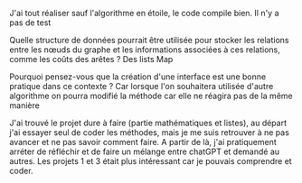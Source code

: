 J'ai tout réaliser sauf l'algorithme en étoile, le code compile bien. Il n'y a pas de test

Quelle structure de données pourrait être utilisée pour stocker les relations entre les nœuds du graphe et les informations associées à ces relations, comme les coûts des arêtes ?
Des lists Map

Pourquoi pensez-vous que la création d'une interface est une bonne pratique dans ce contexte ?
Car lorsque l'on souhaitera utilisée d'autre algorithme on pourra modifié la méthode car elle ne réagira pas de la même manière

J'ai trouvé le projet dure à faire (partie mathématiques et listes), au départ j'ai essayer seul de coder les méthodes, mais je me suis retrouver à ne pas avancer et ne pas savoir comment faire. A partir de là, j'ai pratiquement arréter de réfléchir et de faire un mélange entre chatGPT et demandé au autres.
Les projets 1 et 3 était plus intéressant car je pouvais comprendre et coder.

